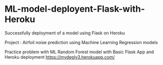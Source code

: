 # ML-model-deployent-Flask-with-Heroku
Successfully deployment of a model using Flask on Heroku

Project : Airfoil noise prediction using Machine Learning Regression models

Practice problem with ML Random Forest model with Basic Flask App and Heroku deployment
https://mydeply3.herokuapp.com/
